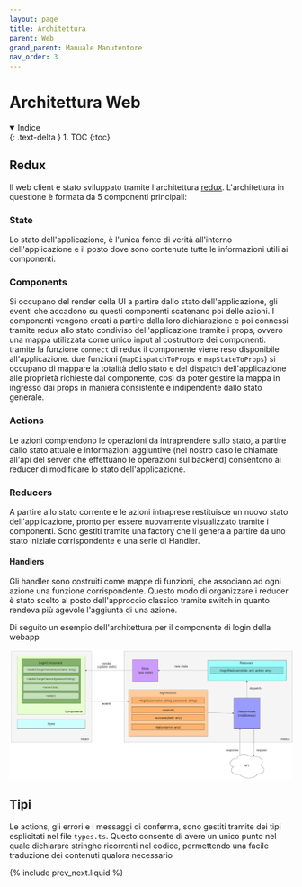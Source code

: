 ```yaml
---
layout: page
title: Architettura
parent: Web
grand_parent: Manuale Manutentore
nav_order: 3
---
```


# Architettura Web

<details open markdown="block">
  <summary>
    Indice
  </summary>
  {: .text-delta }
1. TOC
{:toc}
</details>

## Redux

Il web client è stato sviluppato tramite l'architettura [redux](https://react-redux.js.org/). L'architettura in questione è formata da 5 componenti principali:
### State
Lo stato dell'applicazione, è l'unica fonte di verità all'interno
dell'applicazione e il posto dove sono contenute tutte le informazioni
utili ai componenti.

### Components
Si occupano del render della UI a partire dallo stato
dell'applicazione, gli eventi che accadono su questi componenti
scatenano poi delle azioni. I componenti vengono creati a partire
dalla loro dichiarazione e poi connessi tramite redux allo stato
condiviso dell'applicazione tramite i props, ovvero una mappa
utilizzata come unico input al costruttore dei componenti. tramite la
funzione `connect` di redux il componente viene reso disponibile
all'applicazione. due funzioni (`mapDispatchToProps` e
`mapStateToProps`) si occupano di mappare la totalità dello stato e
del dispatch dell'applicazione alle proprietà richieste dal
componente, così da poter gestire la mappa in ingresso dai props in
maniera consistente e indipendente dallo stato generale.

### Actions
Le azioni comprendono le operazioni da intraprendere sullo stato, a
partire dallo stato attuale e informazioni aggiuntive (nel nostro caso
le chiamate all'api del server che effettuano le operazioni sul
backend) consentono ai reducer di modificare lo stato
dell'applicazione.

### Reducers
A partire allo stato corrente e le azioni intraprese restituisce un
nuovo stato dell'applicazione, pronto per essere nuovamente
visualizzato tramite i componenti. Sono gestiti tramite una factory
che li genera a partire da uno stato iniziale corrispondente e una
serie di Handler.
#### Handlers
Gli handler sono costruiti come mappe di funzioni, che associano ad
ogni azione una funzione corrispondente. Questo modo di organizzare i
reducer è stato scelto al posto dell'approccio classico tramite switch
in quanto rendeva più agevole l'aggiunta di una azione.

Di seguito un esempio dell'architettura per il componente di login
della webapp

![](/assets/web/web_scheme.png)

## Tipi
Le actions, gli errori e i messaggi di conferma, sono gestiti tramite
dei tipi esplicitati nel file `types.ts`. Questo consente di avere un
unico punto nel quale dichiarare stringhe ricorrenti nel codice,
permettendo una facile traduzione dei contenuti qualora necessario

{% include prev_next.liquid %}
